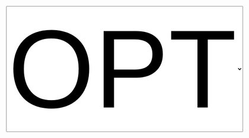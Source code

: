 <select style="font-size: 300px;">
	<option>OPT</option>
	<option>OPT</option>
	<option>OPT</option>
	<option>OPT</option>
	<option>OPT</option>
	<option>OPT</option>
</select>


